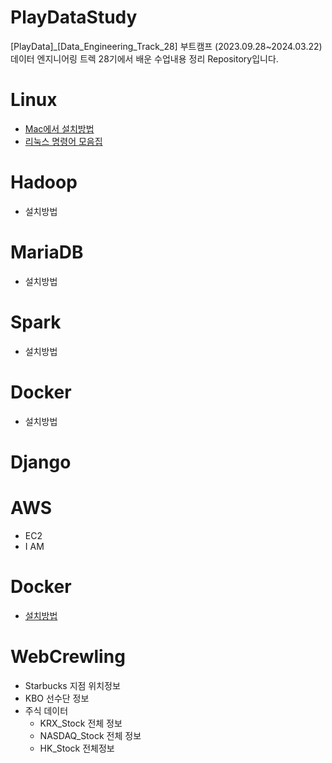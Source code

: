 # PlayDataStudy
[PlayData]_[Data_Engineering_Track_28] 부트캠프 (2023.09.28~2024.03.22)               
데이터 엔지니어링 트렉 28기에서 배운 수업내용 정리 Repository입니다.

# Linux
* [Mac에서 설치방법]()
* [리눅스 명령어 모음집]()

# Hadoop
* 설치방법

# MariaDB
* 설치방법

# Spark
* 설치방법

# Docker
* 설치방법

# Django

# AWS
* EC2
* I AM

# Docker
* [설치방법]()

# WebCrewling
* Starbucks 지점 위치정보
* KBO 선수단 정보
* 주식 데이터 
    * KRX_Stock 전체 정보
    * NASDAQ_Stock 전체 정보
    * HK_Stock 전체정보
